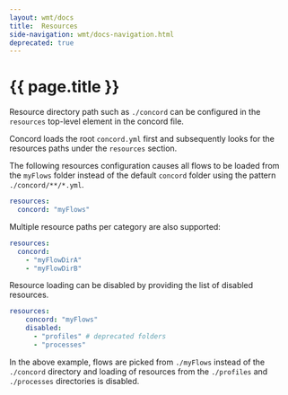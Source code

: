 ```yaml
---
layout: wmt/docs
title:  Resources
side-navigation: wmt/docs-navigation.html
deprecated: true
---
```


# {{ page.title }}

Resource directory path such as `./concord` can be configured in
the `resources` top-level element in the concord file.

Concord loads the root `concord.yml` first and subsequently looks for the
resources paths under the `resources` section.

The following resources configuration causes all flows to be loaded
from the `myFlows` folder instead of the default `concord` folder
using the pattern `./concord/**/*.yml`.

```yaml
resources:
  concord: "myFlows"
```

Multiple resource paths per category are also supported:

```yaml
resources:
  concord:
    - "myFlowDirA"
    - "myFlowDirB"
```

Resource loading can be disabled by providing the list of disabled resources.

```yaml
resources:
    concord: "myFlows"
    disabled:
      - "profiles" # deprecated folders
      - "processes"
```

In the above example, flows are picked from `./myFlows` instead of the `./concord`
directory and loading of resources from the `./profiles` and `./processes`
directories is disabled.
